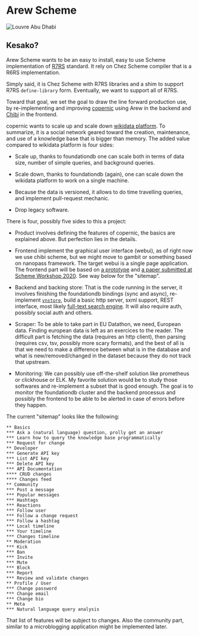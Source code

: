 # Arew Scheme

![Louvre Abu Dhabi](https://git.sr.ht/~amirouche/arew/blob/master/alvaro-pinot-czDvRp5V2b0-unsplash.jpg)

## Kesako?

Arew Scheme wants to be an easy to install, easy to use Scheme
implementation of [R7RS](https://r7rs.org) standard.  It rely on Chez
Scheme compiler that is a R6RS implementation.

Simply said, it is Chez Scheme with R7RS libraries and a shim to
support R7RS `define-library` form.  Eventually, we want to support
all of R7RS.

Toward that goal, we set the goal to draw the line forward production
use, by re-implementing and improving
[copernic](https://github.com/amirouche/copernic/) using Arew in the
backend and [Chibi](https://github.com/ashinn/chibi-scheme/) in the
frontend.

copernic wants to scale up and scale down [wikidata
platform](https://addshore.com/2020/01/wbstack-infrastructure/). To
summarize, it is a social network geared toward the creation,
maintenance, and use of a knowledge base that is bigger than memory.
The added value compared to wikidata platform is four sides:

- Scale up, thanks to foundationdb one can scale both in terms of data
  size, number of simple queries, and background queries.

- Scale down, thanks to foundationdb (again), one can scale down the
  wikidata platform to work on a single machine.

- Because the data is versioned, it allows to do time travelling
  queries, and implement pull-request mechanic.

- Drop legacy software.

There is four, possibly five sides to this a project:

- Product involves defining the features of copernic, the basics are
  explained above. But perfection lies in the details.

- Frontend implement the graphical user interface (webui), as of right
  now we use chibi scheme, but we might move to gambit or something
  based on nanopass framework.  The target webui is a single page
  application. The frontend part will be based on [a
  prototype](https://amirouche.github.io/scheme-comparator/) and [a
  paper submitted at Scheme Workshop
  2020](https://github.com/amirouche/nightwatch). See way below for
  the "sitemap".

- Backend and backing store: That is the code running in the server,
  it involves finishing the foundationdb bindings (sync and async),
  re-implement
  [`vnstore`](https://github.com/amirouche/copernic/blob/master/copernic/vnstore.py),
  build a basic http server, sxml support, REST interface, most likely
  [full-text search engine](https://github.com/amirouche/babelia).
  It will also require auth, possibly social auth and others.

- Scraper: To be able to take part in EU Datathon, we need, European
  data. Finding european data is left as an exercices to the reader.
  The difficult part is fetching the data (requires an http client),
  then parsing (requires csv, tsv, possibly more scary formats), and
  the best of all is that we need to make a difference between what is
  in the database and what is new/removed/changed in the dataset
  because they do not track that upstream.

- Monitoring: We can possibly use off-the-shelf solution like
  prometheus or clickhouse or ELK.  My favorite solution would be to
  study those softwares and re-implement a subset that is good enough.
  The goal is to monitor the foundationdb cluster and the backend
  processus and possibly the frontend to be able to be alerted in case
  of errors before they happen.

The current "sitemap" looks like the following:

```org-mode
** Basics
*** Ask a (natural language) question, prolly get an answer
*** Learn how to query the knowledge base programmatically
*** Request for change
** Developer
*** Generate API key
*** List API key
*** Delete API key
*** API Documentation
**** CRUD changes
**** Changes feed
** Community
*** Post a message
*** Popular messages
*** Hashtags
*** Reactions
*** Follow user
*** Follow a change request
*** Follow a hashtag
*** Local timeline
*** Your timeline
*** Changes timeline
** Moderation
*** Kick
*** Ban
*** Invite
*** Mute
*** Block
*** Report
*** Review and validate changes
** Profile / User
*** Change password
*** Change email
*** Change bio
** Meta
*** Natural language query analysis
```

That list of features will be subject to changes.  Also the community
part, similar to a microblogging application might be implemented
later.
